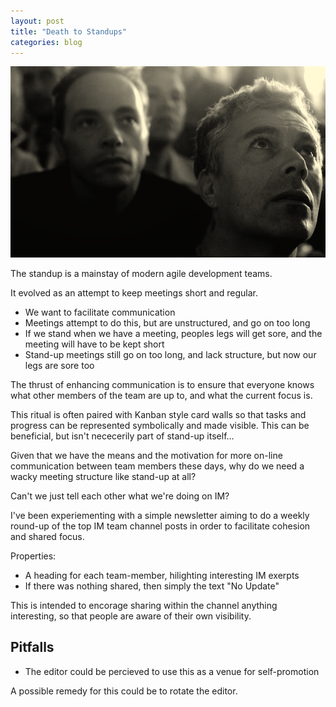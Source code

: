 ```yaml
---
layout: post
title: "Death to Standups"
categories: blog
---
```


<!--

* What are standups?
* Why might you not want to stand up?
* Chat
* Synopses
* What else can we do?

-->

<img src="/images/death-to-standups/178821871_2800eaf196_o.jpg"
     title="https://www.flickr.com/photos/seedingchaos/178821871/in/photolist-gNvvH-piWFZ9-botKqV-dV3qMg-aw34uC-dnhMfa-9vjVs7-axZLz4-btM6WV-aC4wJp-aC7cgb-x7yqHe-dofFNd-dofzUr-mq9iFq-akXA2x-dVd22Z-aL7Gb2-bHp7Zv-yvA59A-dxWhqM-df8rRZ-df8uEp-9q3QfR-9z51Bq-aN19Y4-94FJjm-arinGN-4PvsHW-axZKj6-aL7oji-9Jso9a-wpwX6T-8bibL2-iB6kFH-eb36bh-eaWEsV-ay3qdU-df8uow-9vgSsV-j1xAdD-dofDDm-6jE1EJ-bx5scq-aC7ffo-97zWiG-dFsueJ-bfVSaz-daX6E6-udLjtz"
     class="fit image" />

The standup is a mainstay of modern agile development teams.

It evolved as an attempt to keep meetings short and regular.

* We want to facilitate communication
* Meetings attempt to do this, but are unstructured, and go on too long
* If we stand when we have a meeting, peoples legs will get sore, and the
  meeting will have to be kept short
* Stand-up meetings still go on too long, and lack structure, but now our
  legs are sore too

The thrust of enhancing communication is to ensure that everyone knows
what other members of the team are up to, and what the current focus is.

This ritual is often paired with Kanban style card walls so that tasks and
progress can be represented symbolically and made visible. This can be
beneficial, but isn't nececerily part of stand-up itself...

<!--more-->

Given that we have the means and the motivation for more on-line
communication between team members these days, why do we need a wacky
meeting structure like stand-up at all?

Can't we just tell each other what we're doing on IM?

I've been experiementing with a simple newsletter aiming to do a weekly
round-up of the top IM team channel posts in order to facilitate cohesion and
shared focus.

Properties:

* A heading for each team-member, hilighting interesting IM exerpts
* If there was nothing shared, then simply the text "No Update"

This is intended to encorage sharing within the channel anything
interesting, so that people are aware of their own visibility.

## Pitfalls

* The editor could be percieved to use this as a venue for self-promotion

A possible remedy for this could be to rotate the editor.
